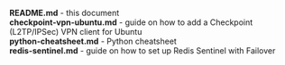 **README.md** - this document  
**checkpoint-vpn-ubuntu.md** - guide on how to add a Checkpoint (L2TP/IPSec) VPN client for Ubuntu  
**python-cheatsheet.md** - Python cheatsheet  
**redis-sentinel.md** - guide on how to set up Redis Sentinel with Failover
